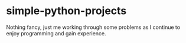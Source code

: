 # simple-python-projects
Nothing fancy, just me working through some problems as I continue to enjoy programming and gain experience.
